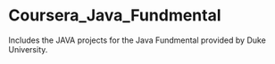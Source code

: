 # Coursera_Java_Fundmental
Includes the JAVA projects for the Java Fundmental provided by Duke University. 
